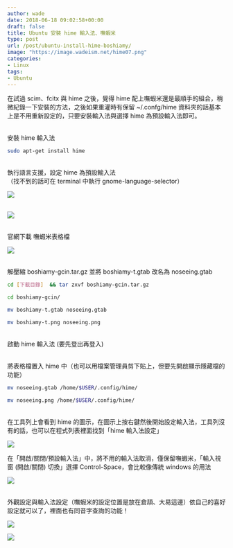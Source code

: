 ```yaml
---
author: wade
date: 2018-06-18 09:02:58+00:00
draft: false
title: Ubuntu 安裝 hime 輸入法、嘸蝦米
type: post
url: /post/ubuntu-install-hime-boshiamy/
image: "https://image.wadeism.net/hime07.png"
categories:
- Linux
tags:
- Ubuntu
---
```


在試過 scim、fcitx 與 hime 之後，覺得 hime 配上嘸蝦米還是最順手的組合，稍微紀錄一下安裝的方法，之後如果重灌時有保留 <span class="hl-blue">~/.confg/hime</span> 資料夾的話基本上是不用重新設定的，只要安裝輸入法與選擇 hime 為預設輸入法即可。

\
安裝 hime 輸入法
    
```bash
sudo apt-get install hime
```

\
執行<span class="hl-blue">語言支援</span>，設定 hime 為預設輸入法  
（找不到的話可在 terminal 中執行 <span class="hl-blue">gnome-language-selector</span>）

![](https://image.wadeism.net/hime08.png)

\
![](https://image.wadeism.net/hime01.png)

\
官網下載 嘸蝦米表格檔

![](https://image.wadeism.net/hime02.png#center)

\
解壓縮 boshiamy-gcin.tar.gz 並將 boshiamy-t.gtab 改名為 noseeing.gtab
    
```bash
cd [下載目錄]  && tar zxvf boshiamy-gcin.tar.gz
```
    
```bash
cd boshiamy-gcin/
```
    
```bash
mv boshiamy-t.gtab noseeing.gtab
```
    
```bash
mv boshiamy-t.png noseeing.png
```

\
啟動 hime 輸入法 (要先登出再登入)

\
將表格檔置入 hime 中（也可以用檔案管理員剪下貼上，但要先開啟顯示隱藏檔的功能）
    
```bash
mv noseeing.gtab /home/$USER/.config/hime/
```
    
```bash
mv noseeing.png /home/$USER/.config/hime/
```

\
在工具列上會看到 hime 的圖示，在圖示上按右鍵然後開始設定輸入法，工具列沒有的話，也可以在程式列表裡面找到「hime 輸入法設定」

![](https://image.wadeism.net/hime03.png)

在「開啟/關閉/預設輸入法」中，將不用的輸入法取消，僅保留嘸蝦米，「輸入視窗 (開啟/關閉) 切換」選擇 Control-Space，會比較像傳統 windows 的用法

![](https://image.wadeism.net/hime04.png#center)

\
外觀設定與輸入法設定（嘸蝦米的設定位置是放在倉頡、大易這邊）依自己的喜好設定就可以了，裡面也有同音字查詢的功能！

![](https://image.wadeism.net/hime05.png#center)

![](https://image.wadeism.net/hime06.png#center)
